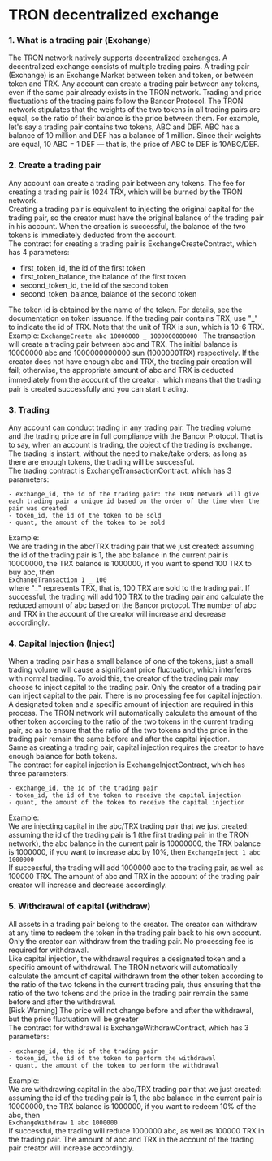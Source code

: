 # TRON decentralized exchange

### 1. What is a trading pair (Exchange)

The TRON network natively supports decentralized exchanges. A decentralized exchange consists of multiple trading pairs. A trading pair (Exchange) is an Exchange Market between token and token, or between token and TRX. Any account can create a trading pair between any tokens, even if the same pair already exists in the TRON network. Trading and price fluctuations of the trading pairs follow the Bancor Protocol. The TRON network stipulates that the weights of the two tokens in all trading pairs are equal, so the ratio of their balance is the price between them. For example, let's say a trading pair contains two tokens, ABC and DEF. ABC has a balance of 10 million and DEF has a balance of 1 million. Since their weights are equal, 10 ABC = 1 DEF — that is, the price of ABC to DEF is 10ABC/DEF.

### 2. Create a trading pair

Any account can create a trading pair between any tokens. The fee for creating a trading pair is 1024 TRX, which will be burned by the TRON network.   
Creating a trading pair is equivalent to injecting the original capital for the trading pair, so the creator must have the original balance of the trading pair in his account. When the creation is successful, the balance of the two tokens is immediately deducted from the account.   
The contract for creating a trading pair is ExchangeCreateContract, which has 4 parameters:

- first_token_id, the id of the first token
- first_token_balance, the balance of the first token
- second_token_id, the id of the second token
- second_token_balance, balance of the second token

The token id is obtained by the name of the token. For details, see the documentation on token issuance. If the trading pair contains TRX, use "_" to indicate the id of TRX. Note that the unit of TRX is sun, which is 10-6 TRX.   
Example: `ExchangeCreate abc 10000000 _ 1000000000000 ` The transaction will create a trading pair between abc and TRX. The initial balance is 10000000 abc and 1000000000000 sun (1000000TRX) respectively. If the creator does not have enough abc and TRX, the trading pair creation will fail; otherwise, the appropriate amount of abc and TRX is deducted immediately from the account of the creator，which means that the trading pair is created successfully and you can start trading.

### 3. Trading

Any account can conduct trading in any trading pair. The trading volume and the trading price are in full compliance with the Bancor Protocol. That is to say, when an account is trading, the object of the trading is exchange. The trading is instant, without the need to make/take orders; as long as there are enough tokens, the trading will be successful.   
The trading contract is ExchangeTransactionContract, which has 3 parameters:

    - exchange_id, the id of the trading pair: the TRON network will give each trading pair a unique id based on the order of the time when the pair was created
    - token_id, the id of the token to be sold
    - quant, the amount of the token to be sold


Example:   
We are trading in the abc/TRX trading pair that we just created: assuming the id of the trading pair is 1, the abc balance in the current pair is 10000000, the TRX balance is 1000000, if you want to spend 100 TRX to buy abc, then   
`ExchangeTransaction 1 _ 100 `   
where "_" represents TRX, that is, 100 TRX are sold to the trading pair. If successful, the trading will add 100 TRX to the trading pair and calculate the reduced amount of abc based on the Bancor protocol. The number of abc and TRX in the account of the creator will increase and decrease accordingly.

### 4. Capital Injection (Inject)

When a trading pair has a small balance of one of the tokens, just a small trading volume will cause a significant price fluctuation, which interferes with normal trading. To avoid this, the creator of the trading pair may choose to inject capital to the trading pair. Only the creator of a trading pair can inject capital to the pair. There is no processing fee for capital injection.   
A designated token and a specific amount of injection are required in this process. The TRON network will automatically calculate the amount of the other token according to the ratio of the two tokens in the current trading pair, so as to ensure that the ratio of the two tokens and the price in the trading pair remain the same before and after the capital injection.   
Same as creating a trading pair, capital injection requires the creator to have enough balance for both tokens.   
The contract for capital injection is ExchangeInjectContract, which has three parameters:

    - exchange_id, the id of the trading pair
    - token_id, the id of the token to receive the capital injection
    - quant, the amount of the token to receive the capital injection


Example:   
We are injecting capital in the abc/TRX trading pair that we just created: assuming the id of the trading pair is 1 (the first trading pair in the TRON network), the abc balance in the current pair is 10000000, the TRX balance is 1000000, if you want to increase abc by 10%, then `ExchangeInject 1 abc 1000000`  
If successful, the trading will add 1000000 abc to the trading pair, as well as 100000 TRX. The amount of abc and TRX in the account of the trading pair creator will increase and decrease accordingly.

### 5. Withdrawal of capital (withdraw)

All assets in a trading pair belong to the creator. The creator can withdraw at any time to redeem the token in the trading pair back to his own account. Only the creator can withdraw from the trading pair. No processing fee is required for withdrawal.   
Like capital injection, the withdrawal requires a designated token and a specific amount of withdrawal. The TRON network will automatically calculate the amount of capital withdrawn from the other token according to the ratio of the two tokens in the current trading pair, thus ensuring that the ratio of the two tokens and the price in the trading pair remain the same before and after the withdrawal.   
[Risk Warning] The price will not change before and after the withdrawal, but the price fluctuation will be greater   
The contract for withdrawal is ExchangeWithdrawContract, which has 3 parameters:

    - exchange_id, the id of the trading pair
    - token_id, the id of the token to perform the withdrawal
    - quant, the amount of the token to perform the withdrawal


Example:   
We are withdrawing capital in the abc/TRX trading pair that we just created: assuming the id of the trading pair is 1, the abc balance in the current pair is 10000000, the TRX balance is 1000000, if you want to redeem 10% of the abc, then   
`ExchangeWithdraw 1 abc 1000000`  
If successful, the trading will reduce 1000000 abc, as well as 100000 TRX in the trading pair. The amount of abc and TRX in the account of the trading pair creator will increase accordingly.
